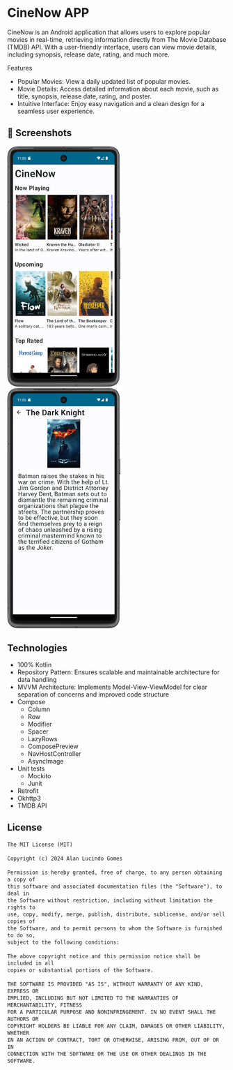 # CineNow APP
CineNow is an Android application that allows users to explore popular movies in real-time, retrieving information directly from The Movie Database (TMDB) API. With a user-friendly interface, users can view movie details, including synopsis, release date, rating, and much more.

Features
- Popular Movies: View a daily updated list of popular movies.
- Movie Details: Access detailed information about each movie, such as title, synopsis, release date, rating, and poster.
- Intuitive Interface: Enjoy easy navigation and a clean design for a seamless user experience.

## :camera_flash: Screenshots
<p float="left">
<img src="https://github.com/alanliongar/CineNow/blob/master/Screenshot_20241212_200513.png" width=260/>
<img src="https://github.com/alanliongar/CineNow/blob/master/Screenshot_20241212_200544.png" width=260/>
</p>

## Technologies
- 100% Kotlin
- Repository Pattern: Ensures scalable and maintainable architecture for data handling
- MVVM Architecture: Implements Model-View-ViewModel for clear separation of concerns and improved code structure
- Compose
  - Column
  - Row
  - Modifier
  - Spacer
  - LazyRows
  - ComposePreview
  - NavHostController
  - AsyncImage
- Unit tests
  - Mockito
  - Junit
- Retrofit
- Okhttp3
- TMDB API

## License
```
The MIT License (MIT)

Copyright (c) 2024 Alan Lucindo Gomes

Permission is hereby granted, free of charge, to any person obtaining a copy of
this software and associated documentation files (the "Software"), to deal in
the Software without restriction, including without limitation the rights to
use, copy, modify, merge, publish, distribute, sublicense, and/or sell copies of
the Software, and to permit persons to whom the Software is furnished to do so,
subject to the following conditions:

The above copyright notice and this permission notice shall be included in all
copies or substantial portions of the Software.

THE SOFTWARE IS PROVIDED "AS IS", WITHOUT WARRANTY OF ANY KIND, EXPRESS OR
IMPLIED, INCLUDING BUT NOT LIMITED TO THE WARRANTIES OF MERCHANTABILITY, FITNESS
FOR A PARTICULAR PURPOSE AND NONINFRINGEMENT. IN NO EVENT SHALL THE AUTHORS OR
COPYRIGHT HOLDERS BE LIABLE FOR ANY CLAIM, DAMAGES OR OTHER LIABILITY, WHETHER
IN AN ACTION OF CONTRACT, TORT OR OTHERWISE, ARISING FROM, OUT OF OR IN
CONNECTION WITH THE SOFTWARE OR THE USE OR OTHER DEALINGS IN THE SOFTWARE.
```
